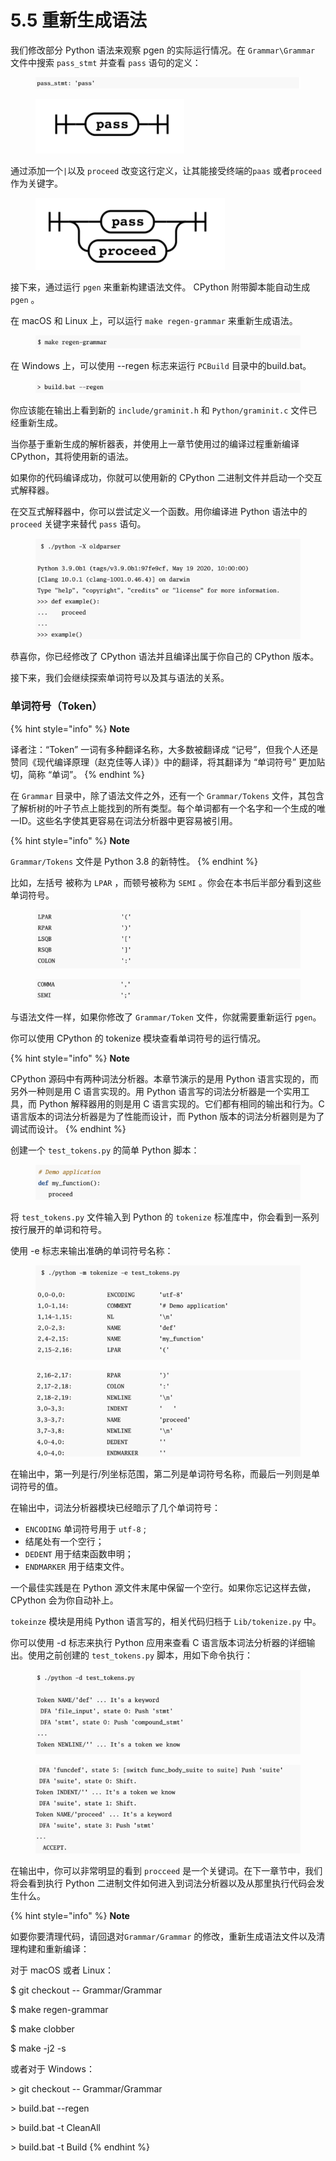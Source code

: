 # 5.5 重新生成语法

我们修改部分 Python 语法来观察 pgen 的实际运行情况。在 `Grammar\Grammar` 文件中搜索 `pass_stmt` 并查看 `pass` 语句的定义：

<figure><img src="../.gitbook/assets/图5.5.1 pass语法.png" alt=""><figcaption></figcaption></figure>

<figure><img src="../.gitbook/assets/图5.5.2 pass铁路图.png" alt=""><figcaption></figcaption></figure>

通过添加一个`|`以及 `proceed` 改变这行定义，让其能接受终端的`paas` 或者`proceed` 作为关键字。

<figure><img src="../.gitbook/assets/图5.5.3 pass修改后的铁路图.png" alt=""><figcaption></figcaption></figure>

接下来，通过运行 `pgen` 来重新构建语法文件。 CPython 附带脚本能自动生成 `pgen` 。

在 macOS 和 Linux 上，可以运行 `make regen-grammar` 来重新生成语法。

<figure><img src="../.gitbook/assets/图5.5.2 重新生成语法.png" alt=""><figcaption></figcaption></figure>

在 Windows 上，可以使用 --regen 标志来运行 `PCBuild` 目录中的build.bat。

<figure><img src="../.gitbook/assets/图5.5.5 Windows下重新生成语法.png" alt=""><figcaption></figcaption></figure>

你应该能在输出上看到新的 `include/graminit.h` 和 `Python/graminit.c` 文件已经重新生成。

当你基于重新生成的解析器表，并使用上一章节使用过的编译过程重新编译 CPython，其将使用新的语法。

如果你的代码编译成功，你就可以使用新的 CPython 二进制文件并启动一个交互式解释器。

在交互式解释器中，你可以尝试定义一个函数。用你编译进 Python 语法中的 `proceed` 关键字来替代 `pass` 语句。

<figure><img src="../.gitbook/assets/图5.5.6 使用proceed.png" alt=""><figcaption></figcaption></figure>

恭喜你，你已经修改了 CPython 语法并且编译出属于你自己的 CPython 版本。

接下来，我们会继续探索单词符号以及其与语法的关系。

### 单词符号（Token）

{% hint style="info" %}
**Note**

译者注：“Token” 一词有多种翻译名称，大多数被翻译成 “记号”，但我个人还是赞同《现代编译原理（赵克佳等人译）》中的翻译，将其翻译为 “单词符号” 更加贴切，简称 “单词”。
{% endhint %}

在 `Grammar` 目录中，除了语法文件之外，还有一个 `Grammar/Tokens` 文件，其包含了解析树的叶子节点上能找到的所有类型。每个单词都有一个名字和一个生成的唯一ID。这些名字使其更容易在词法分析器中更容易被引用。

{% hint style="info" %}
**Note**

`Grammar/Tokens` 文件是 Python 3.8 的新特性。
{% endhint %}

比如，左括号 被称为 `LPAR` ，而顿号被称为 `SEMI` 。你会在本书后半部分看到这些单词符号。

<figure><img src="../.gitbook/assets/图5.5.7 单词一.png" alt=""><figcaption></figcaption></figure>

<figure><img src="../.gitbook/assets/图5.5.8 单词二.png" alt=""><figcaption></figcaption></figure>

与语法文件一样，如果你修改了 `Grammar/Token` 文件，你就需要重新运行 `pgen`。

你可以使用 CPython 的 tokenize 模块查看单词符号的运行情况。

{% hint style="info" %}
**Note**

CPython 源码中有两种词法分析器。本章节演示的是用 Python 语言实现的，而另外一种则是用 C 语言实现的。用 Python 语言写的词法分析器是一个实用工具，而 Python 解释器用的则是用 C 语言实现的。它们都有相同的输出和行为。C 语言版本的词法分析器是为了性能而设计，而 Python 版本的词法分析器则是为了调试而设计。
{% endhint %}

创建一个 `test_tokens.py` 的简单 Python 脚本：

<figure><img src="../.gitbook/assets/图5.5.9 示例代码.png" alt=""><figcaption></figcaption></figure>

将 `test_tokens.py` 文件输入到 Python 的 `tokenize` 标准库中，你会看到一系列按行展开的单词和符号。

使用 -e 标志来输出准确的单词符号名称：

<figure><img src="../.gitbook/assets/图5.5.10 示例代码单词1.png" alt=""><figcaption></figcaption></figure>

<figure><img src="../.gitbook/assets/图5.5.11 示例代码单词2.png" alt=""><figcaption></figcaption></figure>

在输出中，第一列是行/列坐标范围，第二列是单词符号名称，而最后一列则是单词符号的值。

在输出中，词法分析器模块已经暗示了几个单词符号：

* `ENCODING` 单词符号用于 `utf-8` ;
* 结尾处有一个空行；
* `DEDENT` 用于结束函数申明；
* `ENDMARKER` 用于结束文件。

一个最佳实践是在 Python 源文件末尾中保留一个空行。如果你忘记这样去做，CPython 会为你自动补上。

`tokeinze` 模块是用纯 Python 语言写的，相关代码归档于 `Lib/tokenize.py` 中。

你可以使用 -d 标志来执行 Python 应用来查看 C 语言版本词法分析器的详细输出。使用之前创建的 `test_tokens.py` 脚本，用如下命令执行：

<figure><img src="../.gitbook/assets/图5.5.12 示例代码单词转化1.png" alt=""><figcaption></figcaption></figure>

<figure><img src="../.gitbook/assets/图5.5.13 示例代码单词转化2.png" alt=""><figcaption></figcaption></figure>

在输出中，你可以非常明显的看到 `procceed` 是一个关键词。在下一章节中，我们将会看到执行 Python 二进制文件如何进入到词法分析器以及从那里执行代码会发生什么。

{% hint style="info" %}
**Note**

如要你要清理代码，请回退对`Grammar/Grammar` 的修改，重新生成语法文件以及清理构建和重新编译：

对于 macOS 或者 Linux：

$ git checkout -- Grammar/Grammar

$ make regen-grammar

$ make clobber

$ make -j2 -s

或者对于 Windows：

\> git checkout -- Grammar/Grammar

\> build.bat --regen

\> build.bat -t CleanAll

\> build.bat -t Build
{% endhint %}
